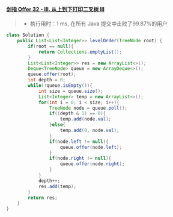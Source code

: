 #### [剑指 Offer 32 - III. 从上到下打印二叉树 III](https://leetcode-cn.com/problems/cong-shang-dao-xia-da-yin-er-cha-shu-iii-lcof/)

> - 执行用时：1 ms, 在所有 Java 提交中击败了99.87%的用户

```java
class Solution {
    public List<List<Integer>> levelOrder(TreeNode root) {
        if(root == null){
            return Collections.emptyList();
        }
        List<List<Integer>> res = new ArrayList<>();
        Deque<TreeNode> queue = new ArrayDeque<>();
        queue.offer(root);
        int depth = 0;
        while(!queue.isEmpty()){
            int size = queue.size();
            List<Integer> temp = new ArrayList<>();
            for(int i = 0; i < size; i++){
                TreeNode node = queue.poll();
                if((depth & 1) == 0){
                    temp.add(node.val);
                }else{
                    temp.add(0, node.val);
                }
                if(node.left != null){
                    queue.offer(node.left);
                }
                if(node.right != null){
                    queue.offer(node.right);
                }
            }
            depth++;
            res.add(temp);
        }
        return res;
    }
}
```


